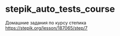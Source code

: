 # stepik_auto_tests_course
Домашние задания по курсу степика
https://stepik.org/lesson/187065/step/7